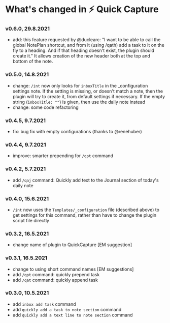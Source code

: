 # What's changed in ⚡️ Quick Capture

### v0.6.0, 29.8.2021
- add: this feature requested by @duclearc: "I want to be able to call the global NotePlan shortcut, and from it (using /qath) add a task to it on the fly to a heading. And if that heading doesn't exist, the plugin should create it." It allows creation of the new header both at the top and bottom of the note.

### v0.5.0, 14.8.2021
- change: `/int` now only looks for `inboxTitle` in the _configuration settings note. If the setting is missing, or doesn't match a note, then the plugin will try to create it, from default settings if necessary. If the empty string (`inboxTitle: ""`) is given, then use the daily note instead 
- change: some code refactoring

### v0.4.5, 9.7.2021
- fix: bug fix with empty configurations (thanks to @renehuber)

### v0.4.4, 9.7.2021
- improve: smarter prepending for `/qpt` command

### v0.4.2, 5.7.2021
- add `/qaj` command: Quickly add text to the Journal section of today's daily note

### v0.4.0, 15.6.2021
- `/int`  now uses the `Templates/_configuration` file (described above) to get settings for this command, rather than have to change the plugin script file directly

### v0.3.2, 16.5.2021
- change name of plugin to QuickCapture [EM suggestion]

### v0.3.1, 16.5.2021
- change to using short command names [EM suggestions]
- add `/qpt` command: quickly prepend task
- add `/qat` command: quickly append task

### v0.3.0, 10.5.2021
- add `inbox add task` command
- add `quickly add a task to note section` command
- add `quickly add a text line to note section` command
